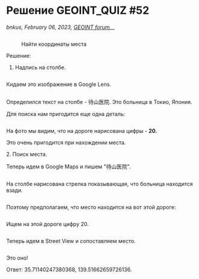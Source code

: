 # Решение GEOINT\_QUIZ #52

_bnkus, February 06, 2023,_ [_GEOINT forum_](https://t.me/geoint/10981)__

<figure><img src="https://telegra.ph/file/7cfab2273a91ced94b014.png" alt=""><figcaption><p>Найти координаты места</p></figcaption></figure>

Решение:

1. Надпись на столбе.

<figure><img src="https://telegra.ph/file/2cab9624269646cf1caf2.png" alt=""><figcaption></figcaption></figure>

Кидаем это изображение в Google Lens.

<figure><img src="https://telegra.ph/file/106006c63133378160c11.png" alt=""><figcaption></figcaption></figure>

Определился текст на столбе - 待山医院. Это больница в Токио, Япония.

Для поиска нам пригодится еще одна деталь:

<figure><img src="https://telegra.ph/file/eba357e5a65e6dfadf6cb.jpg" alt=""><figcaption></figcaption></figure>

На фото мы видим, что на дороге нарисована цифры - **20.**

Это очень пригодится при нахождении места.

2\. Поиск места.

Теперь идем в Google Maps и пишем "待山医院".

<figure><img src="https://telegra.ph/file/07a9c922fb454aa40fa0a.png" alt=""><figcaption></figcaption></figure>

На столбе нарисована стрелка показывающая, что больница находится взади.

<figure><img src="https://telegra.ph/file/e377879a62f39bf8311e3.jpg" alt=""><figcaption></figcaption></figure>

Поэтому предполагаем, что место находится на вот этой дороге:

<figure><img src="https://telegra.ph/file/c5d47ff3cb71fcb51fdbb.png" alt=""><figcaption></figcaption></figure>

Ищем на этой дороге цифру 20.

<figure><img src="https://telegra.ph/file/805c82c6680caaed57e3c.jpg" alt=""><figcaption></figcaption></figure>

Теперь идем в Street View и сопоставляем место.

<figure><img src="https://telegra.ph/file/77ecabefad32112572d23.png" alt=""><figcaption></figcaption></figure>

Это оно!

Ответ: 35.71140247380368, 139.51662659726136.
